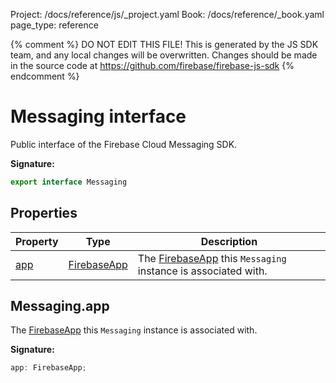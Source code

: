 Project: /docs/reference/js/_project.yaml
Book: /docs/reference/_book.yaml
page_type: reference

{% comment %}
DO NOT EDIT THIS FILE!
This is generated by the JS SDK team, and any local changes will be
overwritten. Changes should be made in the source code at
https://github.com/firebase/firebase-js-sdk
{% endcomment %}

# Messaging interface
Public interface of the Firebase Cloud Messaging SDK.

<b>Signature:</b>

```typescript
export interface Messaging 
```

## Properties

|  Property | Type | Description |
|  --- | --- | --- |
|  [app](./messaging_.messaging.md#messagingapp) | [FirebaseApp](./app.firebaseapp.md#firebaseapp_interface) | The [FirebaseApp](./app.firebaseapp.md#firebaseapp_interface) this <code>Messaging</code> instance is associated with. |

## Messaging.app

The [FirebaseApp](./app.firebaseapp.md#firebaseapp_interface) this `Messaging` instance is associated with.

<b>Signature:</b>

```typescript
app: FirebaseApp;
```
